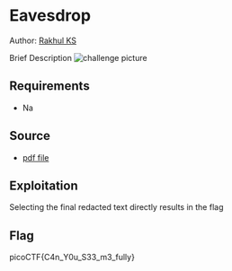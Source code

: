 # Eavesdrop

Author: [Rakhul KS](https://github.com/dedsec636)

Brief Description
![challenge picture](/forensics/Redaction%20gone%20wrong/static/challenge.png)

## Requirements

- Na

## Source

- [pdf file](/forensics/Redaction%20gone%20wrong/assets/Financial_Report_for_ABC_Labs.pdf)

## Exploitation

Selecting the final redacted text directly results in the flag


## Flag

picoCTF{C4n_Y0u_S33_m3_fully}
